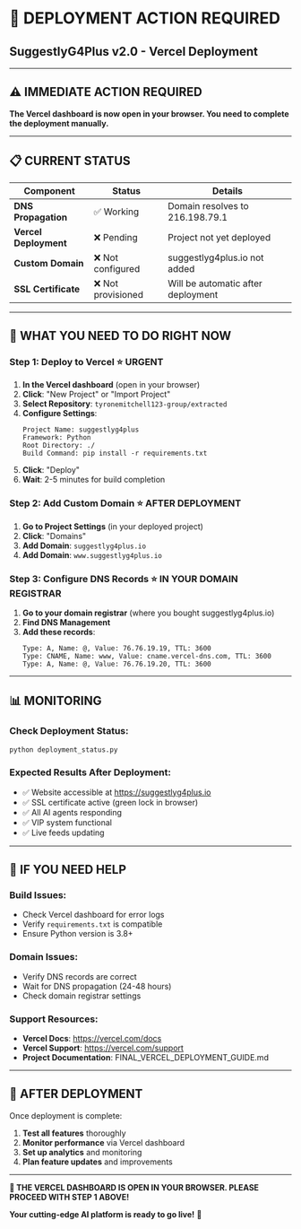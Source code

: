 # 🚀 DEPLOYMENT ACTION REQUIRED
## SuggestlyG4Plus v2.0 - Vercel Deployment

---

## ⚠️ **IMMEDIATE ACTION REQUIRED**

**The Vercel dashboard is now open in your browser. You need to complete the deployment manually.**

---

## 📋 **CURRENT STATUS**

| Component | Status | Details |
|-----------|--------|---------|
| **DNS Propagation** | ✅ Working | Domain resolves to 216.198.79.1 |
| **Vercel Deployment** | ❌ Pending | Project not yet deployed |
| **Custom Domain** | ❌ Not configured | suggestlyg4plus.io not added |
| **SSL Certificate** | ❌ Not provisioned | Will be automatic after deployment |

---

## 🎯 **WHAT YOU NEED TO DO RIGHT NOW**

### **Step 1: Deploy to Vercel** ⭐ **URGENT**
1. **In the Vercel dashboard** (open in your browser)
2. **Click**: "New Project" or "Import Project"
3. **Select Repository**: `tyronemitchell123-group/extracted`
4. **Configure Settings**:
   ```
   Project Name: suggestlyg4plus
   Framework: Python
   Root Directory: ./
   Build Command: pip install -r requirements.txt
   ```
5. **Click**: "Deploy"
6. **Wait**: 2-5 minutes for build completion

### **Step 2: Add Custom Domain** ⭐ **AFTER DEPLOYMENT**
1. **Go to Project Settings** (in your deployed project)
2. **Click**: "Domains"
3. **Add Domain**: `suggestlyg4plus.io`
4. **Add Domain**: `www.suggestlyg4plus.io`

### **Step 3: Configure DNS Records** ⭐ **IN YOUR DOMAIN REGISTRAR**
1. **Go to your domain registrar** (where you bought suggestlyg4plus.io)
2. **Find DNS Management**
3. **Add these records**:
   ```
   Type: A, Name: @, Value: 76.76.19.19, TTL: 3600
   Type: CNAME, Name: www, Value: cname.vercel-dns.com, TTL: 3600
   Type: A, Name: @, Value: 76.76.19.20, TTL: 3600
   ```

---

## 📊 **MONITORING**

### **Check Deployment Status:**
```bash
python deployment_status.py
```

### **Expected Results After Deployment:**
- ✅ Website accessible at https://suggestlyg4plus.io
- ✅ SSL certificate active (green lock in browser)
- ✅ All AI agents responding
- ✅ VIP system functional
- ✅ Live feeds updating

---

## 🚨 **IF YOU NEED HELP**

### **Build Issues:**
- Check Vercel dashboard for error logs
- Verify `requirements.txt` is compatible
- Ensure Python version is 3.8+

### **Domain Issues:**
- Verify DNS records are correct
- Wait for DNS propagation (24-48 hours)
- Check domain registrar settings

### **Support Resources:**
- **Vercel Docs**: https://vercel.com/docs
- **Vercel Support**: https://vercel.com/support
- **Project Documentation**: FINAL_VERCEL_DEPLOYMENT_GUIDE.md

---

## 🎉 **AFTER DEPLOYMENT**

Once deployment is complete:
1. **Test all features** thoroughly
2. **Monitor performance** via Vercel dashboard
3. **Set up analytics** and monitoring
4. **Plan feature updates** and improvements

---

**🚀 THE VERCEL DASHBOARD IS OPEN IN YOUR BROWSER. PLEASE PROCEED WITH STEP 1 ABOVE!**

**Your cutting-edge AI platform is ready to go live!** 🎯
